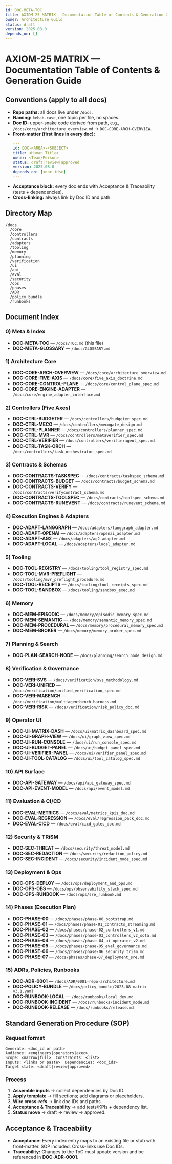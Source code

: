 ```yaml
---
id: DOC-META-TOC
title: AXIOM-25 MATRIX — Documentation Table of Contents & Generation Guide
owner: Architecture Guild
status: draft
version: 2025.08.0
depends_on: []
---
```


# AXIOM-25 MATRIX — Documentation Table of Contents & Generation Guide

## Conventions (apply to all docs)
- **Repo paths:** all docs live under `/docs`.
- **Naming:** `kebab-case`, one topic per file, no spaces.
- **Doc ID:** upper-snake code derived from path, e.g., `/docs/core/architecture_overview.md` → `DOC-CORE-ARCH-OVERVIEW`.
- **Front-matter (first lines in every doc):**
  ```yaml
  ---
  id: DOC-<AREA>-<SUBJECT>
  title: <Human Title>
  owner: <Team/Person>
  status: draft|review|approved
  version: 2025.08.0
  depends_on: [<doc_ids>]
  ---
  ```
- **Acceptance block:** every doc ends with Acceptance & Traceability (tests + dependencies).
- **Cross-linking:** always link by Doc ID and path.

## Directory Map
```
/docs
  /core
  /controllers
  /contracts
  /adapters
  /tooling
  /memory
  /planning
  /verification
  /ui
  /api
  /eval
  /security
  /ops
  /phases
  /ADR
  /policy_bundle
  /runbooks
```

## Document Index

### 0) Meta & Index
- **DOC-META-TOC** — `/docs/TOC.md` (this file)
- **DOC-META-GLOSSARY** — `/docs/GLOSSARY.md`

### 1) Architecture Core
- **DOC-CORE-ARCH-OVERVIEW** — `/docs/core/architecture_overview.md`
- **DOC-CORE-FIVE-AXIS** — `/docs/core/five_axis_doctrine.md`
- **DOC-CORE-CONTROL-PLANE** — `/docs/core/control_plane_spec.md`
- **DOC-CORE-ENGINE-ADAPTER** — `/docs/core/engine_adapter_interface.md`

### 2) Controllers (Five Axes)
- **DOC-CTRL-BUDGETER** — `/docs/controllers/budgeter_spec.md`
- **DOC-CTRL-MECO** — `/docs/controllers/mecogate_design.md`
- **DOC-CTRL-PLANNER** — `/docs/controllers/planner_spec.md`
- **DOC-CTRL-MVR** — `/docs/controllers/metaverifier_spec.md`
- **DOC-CTRL-VERIFIER** — `/docs/controllers/verifieragent_spec.md`
- **DOC-CTRL-TASK-ORCH** — `/docs/controllers/task_orchestrator_spec.md`

### 3) Contracts & Schemas
- **DOC-CONTRACTS-TASKSPEC** — `/docs/contracts/taskspec_schema.md`
- **DOC-CONTRACTS-BUDGET** — `/docs/contracts/budget_schema.md`
- **DOC-CONTRACTS-VERIFY** — `/docs/contracts/verifycontract_schema.md`
- **DOC-CONTRACTS-TOOLSPEC** — `/docs/contracts/toolspec_schema.md`
- **DOC-CONTRACTS-RUNEVENT** — `/docs/contracts/runevent_schema.md`

### 4) Execution Engines & Adapters
- **DOC-ADAPT-LANGGRAPH** — `/docs/adapters/langgraph_adapter.md`
- **DOC-ADAPT-OPENAI** — `/docs/adapters/openai_adapter.md`
- **DOC-ADAPT-AG2** — `/docs/adapters/ag2_adapter.md`
- **DOC-ADAPT-LOCAL** — `/docs/adapters/local_adapter.md`

### 5) Tooling
- **DOC-TOOL-REGISTRY** — `/docs/tooling/tool_registry_spec.md`
- **DOC-TOOL-MVR-PREFLIGHT** — `/docs/tooling/mvr_preflight_procedure.md`
- **DOC-TOOL-RECEIPTS** — `/docs/tooling/tool_receipts_spec.md`
- **DOC-TOOL-SANDBOX** — `/docs/tooling/sandbox_exec.md`

### 6) Memory
- **DOC-MEM-EPISODIC** — `/docs/memory/episodic_memory_spec.md`
- **DOC-MEM-SEMANTIC** — `/docs/memory/semantic_memory_spec.md`
- **DOC-MEM-PROCEDURAL** — `/docs/memory/procedural_memory_spec.md`
- **DOC-MEM-BROKER** — `/docs/memory/memory_broker_spec.md`

### 7) Planning & Search
- **DOC-PLAN-SEARCH-NODE** — `/docs/planning/search_node_design.md`

### 8) Verification & Governance
- **DOC-VERI-SVS** — `/docs/verification/svs_methodology.md`
- **DOC-VERI-UNIFIED** — `/docs/verification/unified_verification_spec.md`
- **DOC-VERI-MABENCH** — `/docs/verification/multiagentbench_harness.md`
- **DOC-VERI-RISK** — `/docs/verification/risk_policy_doc.md`

### 9) Operator UI
- **DOC-UI-MATRIX-DASH** — `/docs/ui/matrix_dashboard_spec.md`
- **DOC-UI-GRAPH-VIEW** — `/docs/ui/graph_view_spec.md`
- **DOC-UI-RUN-CONSOLE** — `/docs/ui/run_console_spec.md`
- **DOC-UI-BUDGET-PANEL** — `/docs/ui/budget_panel_spec.md`
- **DOC-UI-VERIFIER-PANEL** — `/docs/ui/verifier_panel_spec.md`
- **DOC-UI-TOOL-CATALOG** — `/docs/ui/tool_catalog_spec.md`

### 10) API Surface
- **DOC-API-GATEWAY** — `/docs/api/api_gateway_spec.md`
- **DOC-API-EVENT-MODEL** — `/docs/api/event_model.md`

### 11) Evaluation & CI/CD
- **DOC-EVAL-METRICS** — `/docs/eval/metrics_kpis_doc.md`
- **DOC-EVAL-REGRESSION** — `/docs/eval/regression_pack_doc.md`
- **DOC-EVAL-CICD** — `/docs/eval/cicd_gates_doc.md`

### 12) Security & TRiSM
- **DOC-SEC-THREAT** — `/docs/security/threat_model.md`
- **DOC-SEC-REDACTION** — `/docs/security/redaction_policy.md`
- **DOC-SEC-INCIDENT** — `/docs/security/incident_mode_spec.md`

### 13) Deployment & Ops
- **DOC-OPS-DEPLOY** — `/docs/ops/deployment_and_ops.md`
- **DOC-OPS-OBS** — `/docs/ops/observability_stack_spec.md`
- **DOC-OPS-RUNBOOK** — `/docs/ops/sre_runbook.md`

### 14) Phases (Execution Plan)
- **DOC-PHASE-00** — `/docs/phases/phase-00_bootstrap.md`
- **DOC-PHASE-01** — `/docs/phases/phase-01_contracts_streaming.md`
- **DOC-PHASE-02** — `/docs/phases/phase-02_controllers_v1.md`
- **DOC-PHASE-03** — `/docs/phases/phase-03_controllers_v2_sota.md`
- **DOC-PHASE-04** — `/docs/phases/phase-04_ui_operator_v2.md`
- **DOC-PHASE-05** — `/docs/phases/phase-05_eval_governance.md`
- **DOC-PHASE-06** — `/docs/phases/phase-06_security_trism.md`
- **DOC-PHASE-07** — `/docs/phases/phase-07_deployment_sre.md`

### 15) ADRs, Policies, Runbooks
- **DOC-ADR-0001** — `/docs/ADR/0001-repo-architecture.md`
- **DOC-POLICY-BUNDLE** — `/docs/policy_bundle/2025.08-matrix-v3.1.yaml`
- **DOC-RUNBOOK-LOCAL** — `/docs/runbooks/local_dev.md`
- **DOC-RUNBOOK-INCIDENT** — `/docs/runbooks/incident_mode.md`
- **DOC-RUNBOOK-RELEASE** — `/docs/runbooks/release.md`

## Standard Generation Procedure (SOP)

### Request format
```
Generate: <doc_id or path>
Audience: <engineers|operators|exec>
Scope: <narrow|full>  Constraints: <list>
Inputs: <links or paste>  Dependencies: <doc_ids>
Target state: <draft|review|approved>
```

### Process
1. **Assemble inputs** → collect dependencies by Doc ID.
2. **Apply template** → fill sections; add diagrams or placeholders.
3. **Wire cross-refs** → link doc IDs and paths.
4. **Acceptance & Traceability** → add tests/KPIs + dependency list.
5. **Status move** → draft → review → approved.

## Acceptance & Traceability
- **Acceptance:** Every index entry maps to an existing file or stub with front-matter. SOP included. Cross-links use Doc IDs.
- **Traceability:** Changes to the ToC must update version and be referenced in **DOC-ADR-0001**.